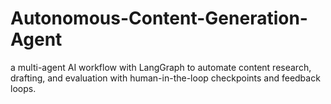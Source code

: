 # Autonomous-Content-Generation-Agent
a multi-agent AI workflow with LangGraph to automate content research, drafting, and evaluation with human-in-the-loop checkpoints and feedback loops.
